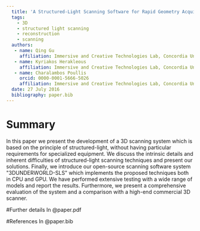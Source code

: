 ```yaml
---
  title: 'A Structured-Light Scanning Software for Rapid Geometry Acquisition'
  tags:
    - 3D
    - structured light scanning
    - reconstruction
    - scanning
  authors:
   - name: Qing Gu
     affiliation: Immersive and Creative Technologies Lab, Concordia University
   - name: Kyriakos Herakleous
     affiliation: Immersive and Creative Technologies Lab, Concordia University
   - name: Charalambos Poullis
     orcid: 0000-0001-5666-5026
     affiliation: Immersive and Creative Technologies Lab, Concordia University
  date: 27 July 2016
  bibliography: paper.bib
---
```

# Summary
In this paper we present the development of a 3D scanning system which is based on the principle of structured-light, without having particular requirements for specialized equipment. We discuss the intrinsic details and inherent difficulties of structured-light scanning techniques and present our solutions. Finally, we introduce our open-source scanning software system "3DUNDERWORLD-SLS" which implements the proposed techniques both in CPU and GPU. We have performed extensive testing with a wide range of models and report the results. Furthermore, we present a comprehensive evaluation of the system and a comparison with a high-end commercial 3D scanner.

#Further details
In @paper.pdf

#References
In @paper.bib

